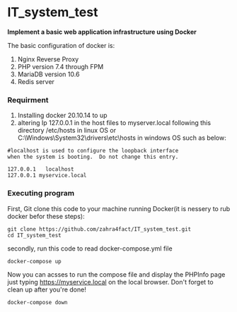 # IT_system_test
**Implement a basic web application infrastructure using Docker**

The basic configuration of docker is:
1) Nginx Reverse Proxy 
2) PHP version 7.4 through FPM 
3) MariaDB version 10.6  
4) Redis server

### Requirment
1) Installing docker 20.10.14 to up
2) altering Ip 127.0.0.1 in the host files to myserver.local following this directory /etc/hosts in linux OS or C:\Windows\System32\drivers\etc\hosts in windows OS such as below:

```
#localhost is used to configure the loopback interface
when the system is booting.  Do not change this entry.

127.0.0.1	localhost
127.0.0.1 myservice.local
```
### Executing program
First, Git clone this code to your machine running Docker(it is nessery to rub docker befor these steps):
```
git clone https://github.com/zahra4fact/IT_system_test.git
cd IT_system_test
```
secondly, run this code to read docker-compose.yml file
```
docker-compose up
```

Now you can acsses to run the compose file and display the PHPInfo page just typing https://myservice.local on the local browser.
Don't forget to clean up after you're done!
```
docker-compose down
```
